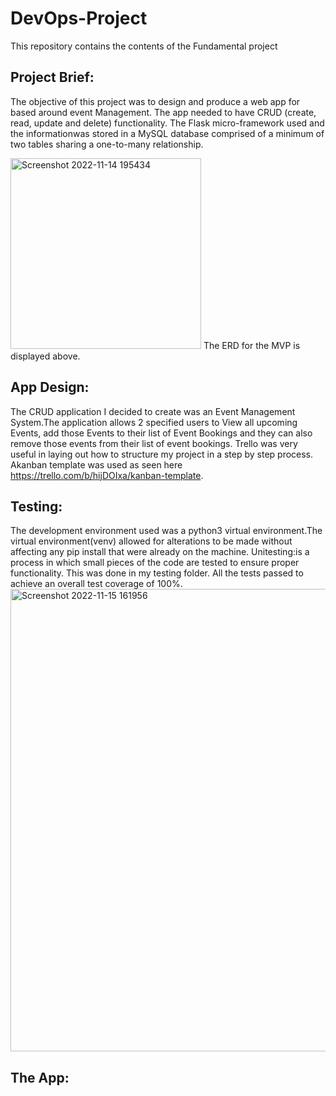 # DevOps-Project
This repository contains the contents of the Fundamental project

## Project Brief:
The objective of this project was to design and produce a web app for based around event Management. 
The app needed to have CRUD (create, read, update and delete) functionality. 
The Flask micro-framework used and the informationwas stored in a MySQL database comprised of a minimum of two tables sharing a one-to-many relationship.

<img width="305" alt="Screenshot 2022-11-14 195434" src="https://user-images.githubusercontent.com/65461503/202134138-5d71753c-2e73-4822-8972-331fa2d7b337.png">
The ERD for the MVP is displayed above.

## App Design:
The CRUD application I decided to create was an Event Management System.The application allows 2 specified users to View all upcoming Events, add those Events to their list of Event Bookings and they can also remove those events from their list of event bookings. Trello was very useful in laying out how to structure my project in a step by step process. Akanban template was used as seen here https://trello.com/b/hijDOIxa/kanban-template.


## Testing:
The development environment used was a python3 virtual environment.The virtual environment(venv) allowed for alterations to be made without affecting any pip install that were already on the machine.
Unitesting:is a process in which small pieces of the code are tested to ensure proper functionality. 
This was done in my testing folder. All the tests passed to achieve an overall test coverage of 100%.
<img width="740" alt="Screenshot 2022-11-15 161956" src="https://user-images.githubusercontent.com/65461503/202155251-bd2ef7ef-1591-42bb-a680-74093f9ff71d.png">


## The App:
